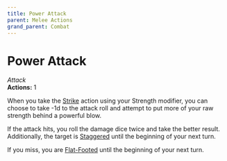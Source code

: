 ```yaml
---
title: Power Attack
parent: Melee Actions
grand_parent: Combat
---
```


# Power Attack
*Attack*<br>
**Actions:** 1

When you take the [Strike](https://stormchaserroleplaying.com/stormchaserRPG/Combat/Actions/Strike/) action using your Strength modifier, you can choose to take -1d to the attack roll and attempt to put more of your raw strength behind a powerful blow. 

If the attack hits, you roll the damage dice twice and take the better result. Additionally, the target is [Staggered](https://stormchaserroleplaying.com/stormchaserRPG/Conditions/Staggered/) until the beginning of your next turn.

If you miss, you are [Flat-Footed](https://stormchaserroleplaying.com/stormchaserRPG/Conditions/Flatfooted/) until the beginning of your next turn.
